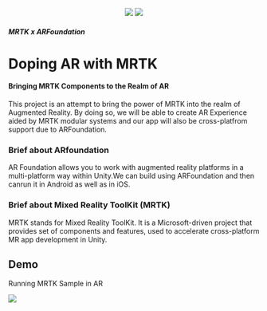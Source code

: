 <p align="center">
    <a href="https://www.linkedin.com/in/jatin-pawar/" alt="Developer">
        <img src="https://img.shields.io/badge/made%20by-Jking-orange" /></a> 
    <img src="https://img.shields.io/badge/tech-Unity%20ARFoundation%20MRTK-red" />
    
</p>

##### MRTK x ARFoundation
# Doping AR with MRTK
#### Bringing MRTK Components to the Realm of AR

This project is an attempt to bring the power of MRTK into the realm of Augmented Reality. By doing so, we will be able to create AR Experience aided by MRTK modular systems and our app will also be cross-platfrom support due to ARFoundation.



### Brief about ARfoundation
AR Foundation allows you to work with augmented reality platforms in a multi-platform way within Unity.We can build using ARFoundation and then canrun it in Android as well as in iOS.

### Brief about Mixed Reality ToolKit (MRTK)
MRTK stands for Mixed Reality ToolKit. It is a Microsoft-driven project that provides set of components and features, used to accelerate cross-platform MR app development in Unity.

## Demo

Running MRTK Sample in AR


![](final_1.gif)


